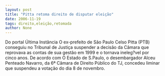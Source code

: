 ```yaml
---
layout: post
title: "Pitta retoma direito de disputar eleição"
date: 2006-11-19
tags: direito,eleição,retomada
author: None
---
```

Do portal Última Instância&nbsp;O ex-prefeito de São Paulo Celso Pitta (PTB) conseguiu no Tribunal de Justiça suspender a decisão da Câmara que reprovava as contas de sua gestão em 1999 e o tornava ineleg?vel por cinco anos. 
De acordo com O Estado de S.Paulo, o desembargador Alceu Penteado Navarro, da 6ª Câmara de Direito Público do TJ, concedeu liminar que suspendeu a votação do dia 8 de novembro.  